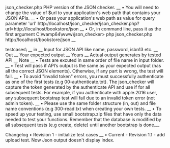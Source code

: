 json_checker.php
PHP version of the JSON checker. __
•	You will need to change the value of $url to your application's web path that 
contains your JSON APIs. __
•	Or pass your application's web path as value for query parameter 'url' 
http://localhost/json_checker/json_checker.php?url=http://localhost/bookstore/json __
•	Or, in command line, pass it as the first argument 
C:\wamp64\www\json_checker\> php json_checker.php http://localhost/bookstore/json __
        
testcases\ __
    in __
        Input for JSON API like name, password, isbn13 etc. __
    Out  __
        Your expected output __
    Yours __
        Actual output generates by tested API __
Note __
• Tests are excuted in same order of file name in input folder. __
• Test will pass if API’s output is the same as your expected output (has all the correct JSON elements).
 Otherwise, if any part is wrong, the test will fail. __
• To avoid "invalid token" errors, you must successfully authenticate as one of the first tests (e.g 00-authenticate.txt). 
The json_checker will capture the token generated by the authenticate API and use if for all subsequent tests. 
For example, if you authenticate with apple.2016 user, any subsequent bootstrap test will fail due to an invalid token error (not admin token). __
• Please use the same folder structure (in, out) and file name conventions (e.g 300-read.txt  when creating your own tests.  __
• To speed up your testing, use small bootstrap.zip files that have only the data needed to test your functions. 
Remember that the database is modified by all subsequent tests (e.g create, delete) until another bootstrap is done.__


Changelog
• Revision 1 - initialize test cases __
• Current - Revision 1.1 - add upload test. Now Json output doesn't display index.


